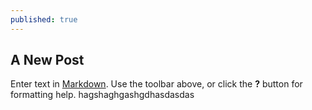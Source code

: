 ```yaml
---
published: true
---
```

## A New Post

Enter text in [Markdown](http://daringfireball.net/projects/markdown/). Use the toolbar above, or click the **?** button for formatting help.
hagshaghgashgdhasdasdas

